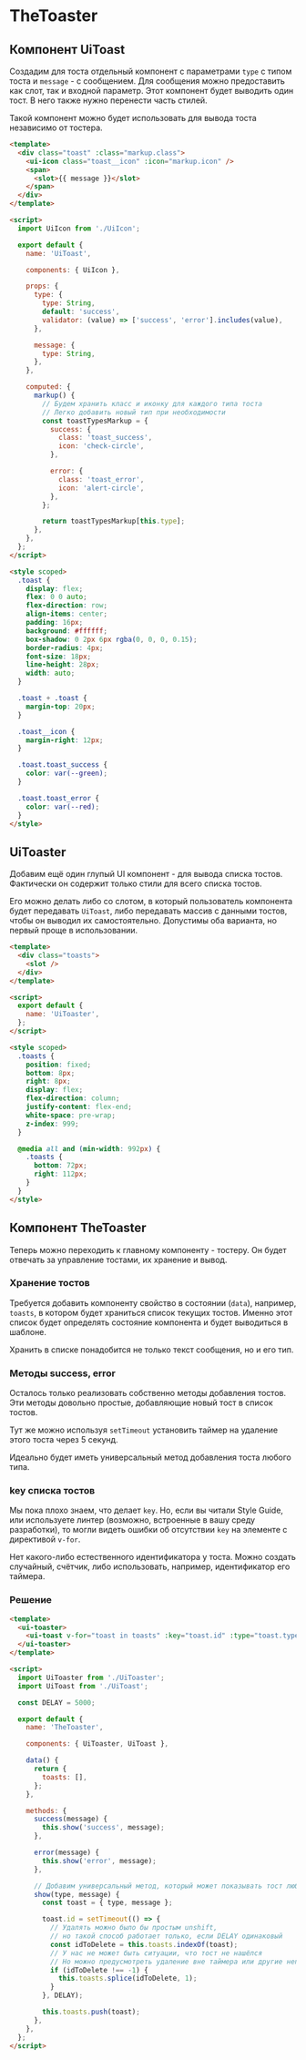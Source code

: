# TheToaster

## Компонент UiToast

Создадим для тоста отдельный компонент с параметрами `type` с типом тоста и `message` - с сообщением. Для сообщения
можно предоставить как слот, так и входной параметр. Этот компонент будет выводить один тост. В него также нужно
перенести часть стилей.

Такой компонент можно будет использовать для вывода тоста независимо от тостера.

```html
<template>
  <div class="toast" :class="markup.class">
    <ui-icon class="toast__icon" :icon="markup.icon" />
    <span>
      <slot>{{ message }}</slot>
    </span>
  </div>
</template>

<script>
  import UiIcon from './UiIcon';

  export default {
    name: 'UiToast',

    components: { UiIcon },

    props: {
      type: {
        type: String,
        default: 'success',
        validator: (value) => ['success', 'error'].includes(value),
      },

      message: {
        type: String,
      },
    },

    computed: {
      markup() {
        // Будем хранить класс и иконку для каждого типа тоста
        // Легко добавить новый тип при необходимости
        const toastTypesMarkup = {
          success: {
            class: 'toast_success',
            icon: 'check-circle',
          },

          error: {
            class: 'toast_error',
            icon: 'alert-circle',
          },
        };

        return toastTypesMarkup[this.type];
      },
    },
  };
</script>

<style scoped>
  .toast {
    display: flex;
    flex: 0 0 auto;
    flex-direction: row;
    align-items: center;
    padding: 16px;
    background: #ffffff;
    box-shadow: 0 2px 6px rgba(0, 0, 0, 0.15);
    border-radius: 4px;
    font-size: 18px;
    line-height: 28px;
    width: auto;
  }

  .toast + .toast {
    margin-top: 20px;
  }

  .toast__icon {
    margin-right: 12px;
  }

  .toast.toast_success {
    color: var(--green);
  }

  .toast.toast_error {
    color: var(--red);
  }
</style>
```

## UiToaster

Добавим ещё один глупый UI компонент - для вывода списка тостов. Фактически он содержит только стили для всего списка
тостов.

Его можно делать либо со слотом, в который пользователь компонента будет передавать `UiToast`, либо передавать массив с
данными тостов, чтобы он выводил их самостоятельно. Допустимы оба варианта, но первый проще в использовании.

```html
<template>
  <div class="toasts">
    <slot />
  </div>
</template>

<script>
  export default {
    name: 'UiToaster',
  };
</script>

<style scoped>
  .toasts {
    position: fixed;
    bottom: 8px;
    right: 8px;
    display: flex;
    flex-direction: column;
    justify-content: flex-end;
    white-space: pre-wrap;
    z-index: 999;
  }

  @media all and (min-width: 992px) {
    .toasts {
      bottom: 72px;
      right: 112px;
    }
  }
</style>
```

## Компонент TheToaster

Теперь можно переходить к главному компоненту - тостеру. Он будет отвечать за управление тостами, их хранение и вывод.

### Хранение тостов

Требуется добавить компоненту свойство в состоянии (`data`), например, `toasts`, в котором будет храниться список
текущих тостов. Именно этот список будет определять состояние компонента и будет выводиться в шаблоне.

Хранить в списке понадобится не только текст сообщения, но и его тип.

### Методы success, error

Осталось только реализовать собственно методы добавления тостов. Эти методы довольно простые, добавляющие новый тост в
список тостов.

Тут же можно используя `setTimeout` установить таймер на удаление этого тоста через 5 секунд.

Идеально будет иметь универсальный метод добавления тоста любого типа.

### key списка тостов

Мы пока плохо знаем, что делает `key`. Но, если вы читали Style Guide, или используете линтер (возможно, встроенные в
вашу среду разработки), то могли видеть ошибки об отсутствии `key` на элементе с директивой `v-for`.

Нет какого-либо естественного идентификатора у тоста. Можно создать случайный, счётчик, либо использовать, например,
идентификатор его таймера.

### Решение

```html
<template>
  <ui-toaster>
    <ui-toast v-for="toast in toasts" :key="toast.id" :type="toast.type"> {{ toast.message }} </ui-toast>
  </ui-toaster>
</template>

<script>
  import UiToaster from './UiToaster';
  import UiToast from './UiToast';

  const DELAY = 5000;

  export default {
    name: 'TheToaster',

    components: { UiToaster, UiToast },

    data() {
      return {
        toasts: [],
      };
    },

    methods: {
      success(message) {
        this.show('success', message);
      },

      error(message) {
        this.show('error', message);
      },

      // Добавим универсальный метод, который может показывать тост любого типа
      show(type, message) {
        const toast = { type, message };

        toast.id = setTimeout(() => {
          // Удалять можно было бы простым unshift,
          // но такой способ работает только, если DELAY одинаковый
          const idToDelete = this.toasts.indexOf(toast);
          // У нас не может быть ситуации, что тост не нашёлся
          // Но можно предусмотреть удаление вне таймера или другие непредвиденные ошибки
          if (idToDelete !== -1) {
            this.toasts.splice(idToDelete, 1);
          }
        }, DELAY);

        this.toasts.push(toast);
      },
    },
  };
</script>
```
